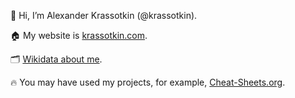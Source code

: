👋 Hi, I’m Alexander Krassotkin (@krassotkin).

🏠 My website is [krassotkin.com](https://krassotkin.com/).

🗂️ [Wikidata about me](https://www.wikidata.org/wiki/Q49825788).

🔥 You may have used my projects, for example, [Cheat-Sheets.org](https://cheat-sheets.org/).

<!---
- 👀 I’m interested in ...
- 🌱 I’m currently learning ...
- 💞️ I’m looking to collaborate on ...
- 📫 How to reach me ...

krassotkin/krassotkin is a ✨ special ✨ repository because its `README.md` (this file) appears on your GitHub profile.
You can click the Preview link to take a look at your changes.
--->
